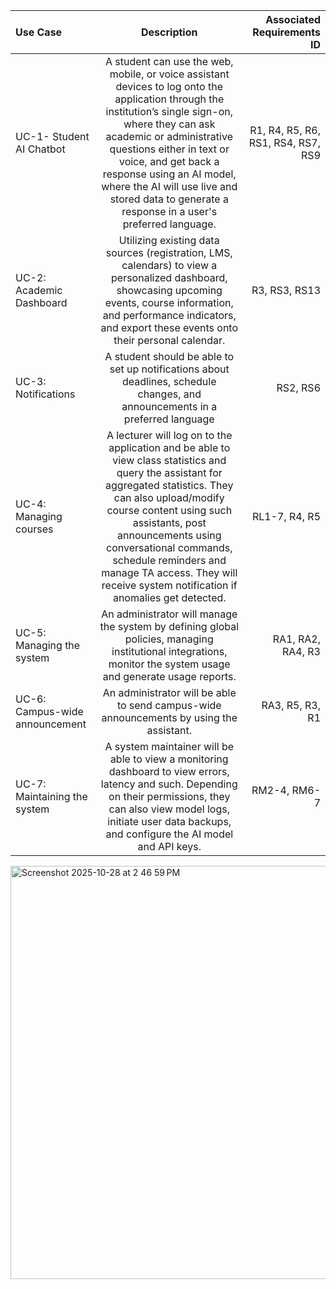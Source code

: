 | Use Case | Description | Associated Requirements ID |
| :--- | :---: | ---: |
| UC-1- Student AI Chatbot | A student can use the web, mobile, or voice assistant devices to log onto the application through the institution’s single sign-on, where they can ask academic or administrative questions either in text or voice, and get back a response using an AI model, where the AI will use live and stored data to generate a response in a user's preferred language. | R1, R4, R5, R6, RS1, RS4, RS7, RS9 |
| UC-2: Academic Dashboard | Utilizing existing data sources (registration, LMS, calendars) to view a personalized dashboard, showcasing upcoming events, course information, and performance indicators, and export these events onto their personal calendar. | R3, RS3, RS13 |
| UC-3: Notifications | A student should be able to set up notifications about deadlines, schedule changes, and announcements in a preferred language | RS2, RS6 |
| UC-4: Managing courses | A lecturer will log on to the application and be able to view class statistics and query the assistant for aggregated statistics. They can also upload/modify course content using such assistants, post announcements using conversational commands, schedule reminders and manage TA access. They will receive system notification if anomalies get detected. | RL1-7, R4, R5 |
| UC-5: Managing the system | An administrator will manage the system by defining global policies, managing institutional integrations, monitor the system usage and generate usage reports. | RA1, RA2, RA4, R3 |
| UC-6: Campus-wide announcement | An administrator will be able to send campus-wide announcements by using the assistant. | RA3, R5, R3, R1 |
| UC-7: Maintaining the system | A system maintainer will be able to view a monitoring dashboard to view errors, latency and such. Depending on their permissions, they can also view model logs, initiate user data backups, and configure the AI model and API keys. | RM2-4, RM6-7 |

<img width="800" height="661" alt="Screenshot 2025-10-28 at 2 46 59 PM" src="https://github.com/user-attachments/assets/1061875b-9c49-4160-939e-5de5ca9d8587" />
